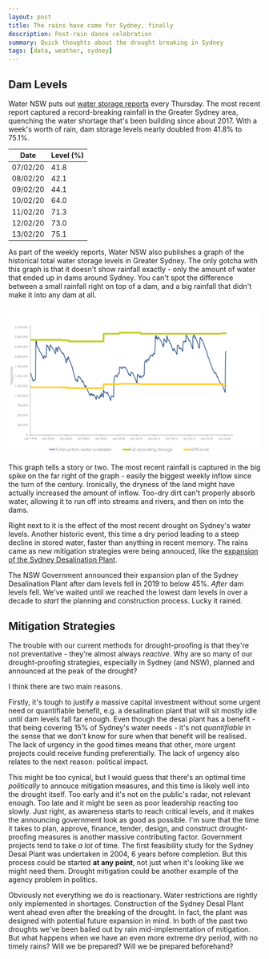 ```yaml
---
layout: post
title: The rains have come for Sydney, finally
description: Post-rain dance celebration
summary: Quick thoughts about the drought breaking in Sydney
tags: [data, weather, sydney]
---
```


## Dam Levels
Water NSW puts out [water storage reports](https://www.waternsw.com.au/supply/Greater-Sydney/greater-sydneys-dam-levels/weekly-verified-storage-reports) every Thursday. The most recent report captured a record-breaking rainfall in the Greater Sydney area, quenching the water shortage that's been building since about 2017. With a week's worth of rain, dam storage levels nearly doubled from 41.8% to 75.1%.

| Date | Level (%) |
| ---- | ---- |
| 07/02/20 | 41.8 |
| 08/02/20 | 42.1 |
| 09/02/20 | 44.1 |
| 10/02/20 | 64.0 |
| 11/02/20 | 71.3 |
| 12/02/20 | 73.0 |
| 13/02/20 | 75.1 |

As part of the weekly reports, Water NSW also publishes a graph of the historical total water storage levels in Greater Sydney. The only gotcha with this graph is that it doesn't show rainfall exactly - only the amount of water that ended up in dams around Sydney. You can't spot the difference between a small rainfall right on top of a dam, and a big rainfall that didn't make it into any dam at all.

![Greater Sydney water storage levels since 1998](/assets/waterNSW.png)

This graph tells a story or two. The most recent rainfall is captured in the big spike on the far right of the graph - easily the biggest weekly inflow since the turn of the century. Ironically, the dryness of the land might have actually increased the amount of inflow. Too-dry dirt can't properly absorb water, allowing it to run off into streams and rivers, and then on into the dams.

Right next to it is the effect of the most recent drought on Sydney's water levels. Another historic event, this time a dry period leading to a steep decline in stored water, faster than anything in recent memory. The rains came as new mitigation strategies were being annouced, like the [expansion of the Sydney Desalination Plant](https://www.theguardian.com/environment/2019/sep/26/sydney-desalination-plant-to-double-in-size-as-dams-approach-critical-level).

The NSW Government announced their expansion plan of the Sydney Desalination Plant after dam levels fell in 2019 to below 45%. *After* dam levels fell. We've waited until we reached the lowest dam levels in over a decade to *start* the planning and construction process. Lucky it rained.

## Mitigation Strategies
The trouble with our current methods for drought-proofing is that they're not preventative - they're almost always *reactive*. Why are so many of our drought-proofing strategies, especially in Sydney (and NSW), planned and announced at the peak of the drought?

I think there are two main reasons.

Firstly, it's tough to justify a massive capital investment without some urgent need or quantifiable benefit, e.g. a desalination plant that will sit mostly idle until dam levels fall far enough. Even though the desal plant has a benefit - that being covering 15% of Sydney's water needs - it's not *quantifiable* in the sense that we don't know for sure when that benefit will be realised. The lack of urgency in the good times means that other, more urgent projects could receive funding preferentially. The lack of urgency also relates to the next reason: political impact.

This might be too cynical, but I would guess that there's an optimal time *politically* to annouce mitigation measures, and this time is likely well into the drought itself. Too early and it's not on the public's radar, not relevant enough. Too late and it might be seen as poor leadership reacting too slowly. Just right, as awareness starts to reach critical levels, and it makes the announcing government look as good as possible. I'm sure that the time it takes to plan, approve, finance, tender, design, and construct drought-proofing measures is another massive contributing factor. Government projects tend to take *a lot* of time. The first feasibility study for the Sydney Desal Plant was undertaken in 2004, 6 years before completion. But this process could be started **at any point**, not just when it's looking like we might need them. Drought mitigation could be another example of the agency problem in politics.

Obviously not everything we do is reactionary. Water restrictions are rightly only implemented in shortages. Construction of the Sydney Desal Plant went ahead even after the breaking of the drought. In fact, the plant was designed with potential future expansion in mind. In both of the past two droughts we've been bailed out by rain mid-implementation of mitigation. But what happens when we have an even more extreme dry period, with no timely rains? Will we be prepared? Will we be prepared beforehand?
